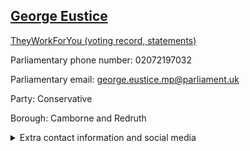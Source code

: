 ## <a href="https://members.parliament.uk/member/3934/contact">George Eustice</a>

<a href="https://www.theyworkforyou.com/mp/24933/george_eustice/camborne_and_redruth">TheyWorkForYou (voting record, statements)</a> 

Parliamentary phone number: 02072197032 

Parliamentary email: george.eustice.mp@parliament.uk 

Party: Conservative 

Borough: Camborne and Redruth 

<details><summary>Extra contact information and social media</summary> 
<li>Website:</li>
<li>Twitter:</li>
<li>Constituency office phone number: 01209713355</li>
<li>Constituency office email: george.eustice.mp@parliament.uk</li>
<li>Facebook:</li>
<li>Instagram:</li>
<li>Youtube:</li>
<li>Linkedin:</li>
<li>Government department phone number:</li>
<li>Government department email:</li>
<li>Threads:</li>
<li>Party office phone number:</li>
<li>Party office email:</li>
<li>Tiktok:</li>
</details>